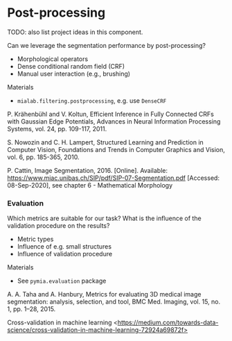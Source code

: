 # Post-processing

TODO: also list project ideas in this component.

Can we leverage the segmentation performance by post-processing?

* Morphological operators
* Dense conditional random field (CRF)
* Manual user interaction (e.g., brushing)

Materials

* `mialab.filtering.postprocessing`, e.g. use `DenseCRF`

P. Krähenbühl and V. Koltun, Efficient Inference in Fully Connected CRFs with Gaussian Edge Potentials, Advances in Neural Information Processing Systems, vol. 24, pp. 109-117, 2011.

S. Nowozin and C. H. Lampert, Structured Learning and Prediction in Computer Vision, Foundations and Trends in Computer Graphics and Vision, vol. 6, pp. 185-365, 2010.

P. Cattin, Image Segmentation, 2016. \[Online]. Available: https://www.miac.unibas.ch/SIP/pdf/SIP-07-Segmentation.pdf \[Accessed: 08-Sep-2020], see chapter 6 - Mathematical Morphology

### Evaluation

Which metrics are suitable for our task? What is the influence of the validation procedure on the results?

* Metric types
* Influence of e.g. small structures
* Influence of validation procedure

Materials

* See `pymia.evaluation` package

A. A. Taha and A. Hanbury, Metrics for evaluating 3D medical image segmentation: analysis, selection, and tool, BMC Med. Imaging, vol. 15, no. 1, pp. 1–28, 2015.

Cross-validation in machine learning \<https://medium.com/towards-data-science/cross-validation-in-machine-learning-72924a69872f>

